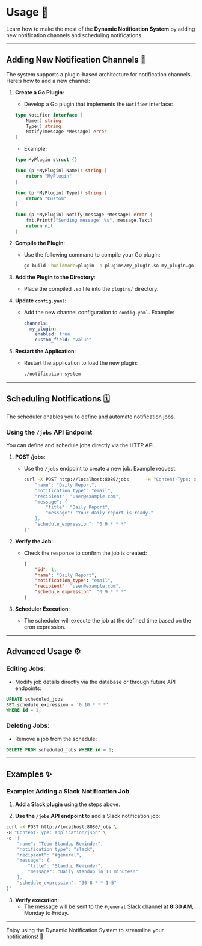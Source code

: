 # Usage 📘

Learn how to make the most of the **Dynamic Notification System** by adding new notification channels and scheduling notifications.

---

## Adding New Notification Channels 🔔

The system supports a plugin-based architecture for notification channels. Here’s how to add a new channel:

1. **Create a Go Plugin**:

    - Develop a Go plugin that implements the `Notifier` interface:
    ```go
    type Notifier interface {
        Name() string
        Type() string
        Notify(message *Message) error
    }
    ```

    - Example:
    ```go
    type MyPlugin struct {}

    func (p *MyPlugin) Name() string {
        return "MyPlugin"
    }

    func (p *MyPlugin) Type() string {
        return "Custom"
    }

    func (p *MyPlugin) Notify(message *Message) error {
        fmt.Printf("Sending message: %s", message.Text)
        return nil
    }
    ```

2. **Compile the Plugin**:

    - Use the following command to compile your Go plugin:
      ```bash
      go build -buildmode=plugin -o plugins/my_plugin.so my_plugin.go
      ```

3. **Add the Plugin to the Directory**:

    - Place the compiled `.so` file into the `plugins/` directory.

4. **Update `config.yaml`**:

    - Add the new channel configuration to `config.yaml`. Example:
      ```yaml
      channels:
        my_plugin:
          enabled: true
          custom_field: "value"
      ```

5. **Restart the Application**:

    - Restart the application to load the new plugin:
      ```bash
      ./notification-system
      ```

---

## Scheduling Notifications 🗓️

The scheduler enables you to define and automate notification jobs.

### Using the `/jobs` API Endpoint
You can define and schedule jobs directly via the HTTP API.

1. **POST /jobs**:

    - Use the `/jobs` endpoint to create a new job. Example request:
      ```bash
      curl -X POST http://localhost:8080/jobs      -H "Content-Type: application/json"      -d '{
          "name": "Daily Report",
          "notification_type": "email",
          "recipient": "user@example.com",
          "message": {
              "title": "Daily Report",
              "message": "Your daily report is ready."
          },
          "schedule_expression": "0 9 * * *"
      }'
      ```

2. **Verify the Job**:

    - Check the response to confirm the job is created:
      ```json
      {
          "id": 1,
          "name": "Daily Report",
          "notification_type": "email",
          "recipient": "user@example.com",
          "schedule_expression": "0 9 * * *"
      }
      ```

3. **Scheduler Execution**:

    - The scheduler will execute the job at the defined time based on the cron expression.

---

## Advanced Usage ⚙️

### Editing Jobs:

  - Modify job details directly via the database or through future API endpoints:
  ```sql
  UPDATE scheduled_jobs
  SET schedule_expression = '0 10 * * *'
  WHERE id = 1;
  ```

### Deleting Jobs:

  - Remove a job from the schedule:
  ```sql
  DELETE FROM scheduled_jobs WHERE id = 1;
  ```

---

## Examples ✨

### Example: Adding a Slack Notification Job
1. **Add a Slack plugin** using the steps above.

2. **Use the `/jobs` API endpoint** to add a Slack notification job:
  ```bash
  curl -X POST http://localhost:8080/jobs \
  -H "Content-Type: application/json" \
  -d '{
      "name": "Team Standup Reminder",
      "notification_type": "slack",
      "recipient": "#general",
      "message": {
          "title": "Standup Reminder",
          "message": "Daily standup in 10 minutes!"
      },
      "schedule_expression": "30 8 * * 1-5"
  }'
  ```

3. **Verify execution**:
    - The message will be sent to the `#general` Slack channel at **8:30 AM**, Monday to Friday.

---

Enjoy using the Dynamic Notification System to streamline your notifications! 🚀
